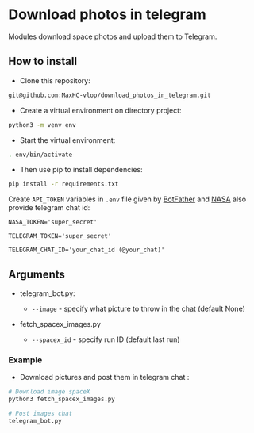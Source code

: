 # Download photos in telegram

Modules download space photos and upload them to Telegram.

## How to install

- Сlone this repository:
```bash
git@github.com:MaxHC-vlop/download_photos_in_telegram.git
```
 - Create a virtual environment on directory project:
 ```bash
python3 -m venv env
 ```
- Start the virtual environment:
```bash
. env/bin/activate
```
- Then use pip to install dependencies:
```bash
pip install -r requirements.txt
```
Create `API_TOKEN` variables in `.env` file given by [BotFather](https://t.me/BotFather) and [NASA](https://api.nasa.gov/) also provide telegram chat id:

```
NASA_TOKEN='super_secret'

TELEGRAM_TOKEN='super_secret'

TELEGRAM_CHAT_ID='your_chat_id (@your_chat)'
```

## Arguments
- telegram_bot.py:
  - `--image` - specify what picture to throw in the chat (default None)

- fetch_spacex_images.py
  - `--spacex_id` - specify run ID (default last run)

### Example
- Download pictures and post them in telegram chat :
```bash
# Download image spaceX
python3 fetch_spacex_images.py

# Post images chat
telegram_bot.py
```
